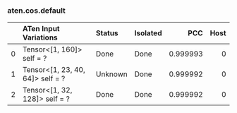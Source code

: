 ### aten.cos.default
|    | ATen Input Variations            | Status   | Isolated   |      PCC |   Host |
|---:|:---------------------------------|:---------|:-----------|---------:|-------:|
|  0 | Tensor<[1, 160]> self = ?        | Done     | Done       | 0.999993 |      0 |
|  1 | Tensor<[1, 23, 40, 64]> self = ? | Unknown  | Done       | 0.999992 |      0 |
|  2 | Tensor<[1, 32, 128]> self = ?    | Done     | Done       | 0.999992 |      0 |

